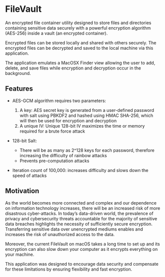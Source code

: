 # FileVault

An encrypted file container utility designed to store files and directories containing sensitive data securely with a powerful encryption algorithm (AES-256) inside a vault (an encrypted container). 

Encrypted files can be stored locally and shared with others securely. The encrypted files can be decrypted and saved to the local machine via this application.

The application emulates a MacOSX Finder view allowing the user to add, delete, and save files while encryption and decryption occur in the background.

## Features

* AES-GCM algorithm requires two parameters:
  1. A key:
  AES secret key is generated from a user-defined password with salt using PBKDF2 and hashed using HMAC SHA-256, which will then be used for encryption and decryption
  2. A unique IV:
  Unique 128-bit IV maximizes the time or memory required for a brute force attack

* 128-bit Salt:
  - There will be as many as 2^128 keys for each password, therefore increasing the difficulty of rainbow attacks
  - Prevents pre-computation attacks

* Iteration count of 100,000: increases difficulty and slows down the speed of attacks

## Motivation

As the world becomes more connected and complex and our dependence on information technology increases, there will be an increased risk of more disastrous cyber-attacks. In today’s data-driven world, the prevalence of privacy and cybersecurity threats accountable for the majority of sensitive data breaches highlights the necessity of sufficiently secure encryption. Transferring sensitive data over unencrypted mediums enables and increases the risk of unauthorized access to the data. 

Moreover, the current FileVault on macOS takes a long time to set up and its encryption can also slow down your computer as it encrypts everything on your machine. 

This application was designed to encourage data security and compensate for these limitations by ensuring flexibility and fast encryption.
